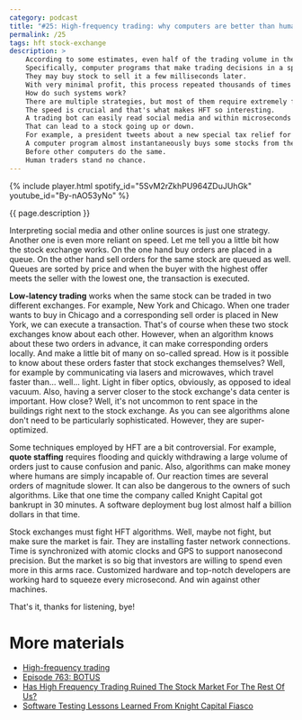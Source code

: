 ```yaml
---
category: podcast
title: "#25: High-frequency trading: why computers are better than human at trading?"
permalink: /25
tags: hft stock-exchange
description: >
    According to some estimates, even half of the trading volume in the American stock exchange is generated by computers.
    Specifically, computer programs that make trading decisions in a split of a second.
    They may buy stock to sell it a few milliseconds later.
    With very minimal profit, this process repeated thousands of times per day can make a solid return.
    How do such systems work?
    There are multiple strategies, but most of them require extremely fast algorithms running close to the physical stock exchange.
    The speed is crucial and that's what makes HFT so interesting.
    A trading bot can easily read social media and within microseconds decide whether particular news is good or bad.
    That can lead to a stock going up or down.
    For example, a president tweets about a new special tax relief for the pharmaceutical industry.
    A computer program almost instantaneously buys some stocks from the pharma companies and sells them seconds later.
    Before other computers do the same.
    Human traders stand no chance.
---
```


{% include player.html spotify_id="5SvM2rZkhPU964ZDuJUhGk" youtube_id="By-nAO53yNo" %}

{{ page.description }}



Interpreting social media and other online sources is just one strategy.
Another one is even more reliant on speed.
Let me tell you a little bit how the stock exchange works.
On the one hand buy orders are placed in a queue.
On the other hand sell orders for the same stock are queued as well.
Queues are sorted by price and when the buyer with the highest offer meets the seller with the lowest one, the transaction is executed.

**Low-latency trading** works when the same stock can be traded in two different exchanges.
For example, New York and Chicago.
When one trader wants to buy in Chicago and a corresponding sell order is placed in New York, we can execute a transaction.
That's of course when these two stock exchanges know about each other.
However, when an algorithm knows about these two orders in advance, it can make corresponding orders locally.
And make a little bit of many on so-called spread.
How is it possible to know about these orders faster that stock exchanges themselves?
Well, for example by communicating via lasers and microwaves, which travel faster than... well... light.
Light in fiber optics, obviously, as opposed to ideal vacuum.
Also, having a server closer to the stock exchange's data center is important.
How close?
Well, it's not uncommon to rent space in the buildings right next to the stock exchange.
As you can see algorithms alone don't need to be particularly sophisticated.
However, they are super-optimized.

Some techniques employed by HFT are a bit controversial.
For example, **quote staffing** requires flooding and quickly withdrawing a large volume of orders just to cause confusion and panic.
Also, algorithms can make money where humans are simply incapable of.
Our reaction times are several orders of magnitude slower.
It can also be dangerous to the owners of such algorithms.
Like that one time the company called Knight Capital got bankrupt in 30 minutes.
A software deployment bug lost almost half a billion dollars in that time.

Stock exchanges must fight HFT algorithms.
Well, maybe not fight, but make sure the market is fair.
They are installing faster network connections.
Time is synchronized with atomic clocks and GPS to support nanosecond precision.
But the market is so big that investors are willing to spend even more in this arms race.
Customized hardware and top-notch developers are working hard to squeeze every microsecond.
And win against other machines.

That's it, thanks for listening, bye!



# More materials

* [High-frequency trading](https://en.wikipedia.org/wiki/High-frequency_trading)
* [Episode 763: BOTUS](https://www.npr.org/sections/money/2017/04/07/522897876/meet-botus-planet-money-s-stock-trading-twitter-bot)
* [Has High Frequency Trading Ruined The Stock Market For The Rest Of Us?](https://www.investopedia.com/financial-edge/0113/has-high-frequency-trading-ruined-the-stock-market-for-the-rest-of-us.aspx)
* [Software Testing Lessons Learned From Knight Capital Fiasco](https://www.cio.com/article/2393212/software-testing-lessons-learned-from-knight-capital-fiasco.html)


